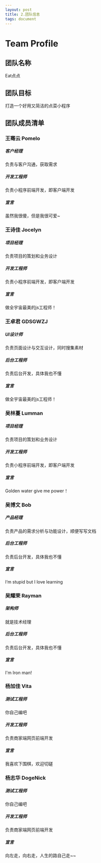 ```yaml
---
layout: post
title: 2.团队信息
tags: document
---
```


# Team Profile

## 团队名称

Eat点点

## 团队目标

打造一个好用又简洁的点菜小程序

## 团队成员清单

### 王骞云 Pomelo

##### 客户经理

负责与客户沟通，获取需求

##### 开发工程师

负责小程序前端开发，即客户端开发

##### 宣言

虽然我很傻，但是我很可爱~



### 王诗佳 Jocelyn

##### 项目经理

负责项目的策划和业务设计

##### 开发工程师

负责小程序前端开发，即客户端开发

##### 宣言

做全宇宙最美的js工程师！



### 王卓君 GDSGWZJ

##### UI设计师

负责页面设计与交互设计，同时搜集素材

##### 后台工程师

负责后台开发，具体我也不懂

##### 宣言

做全宇宙最美的js工程师！



### 吴林蔓 Lumman

##### 项目经理

负责项目的策划和业务设计

##### 开发工程师

负责小程序前端开发，即客户端开发

##### 宣言

Golden water give me power！



### 吴博文 Bob

##### 产品经理

负责产品的需求分析与功能设计，顺便写写文档

##### 后台工程师

负责后台开发，具体我也不懂

##### 宣言

I‘m stupid but I love learning



### 吴耀荣 Rayman

##### 架构师

就是技术经理

##### 后台工程师

负责后台开发，具体我也不懂

##### 宣言

I'm Iron man!



### 杨加佳 Vita

##### 测试工程师

你自己编吧

##### 开发工程师

负责商家端网页前端开发

##### 宣言

我喜欢下围棋，欢迎切磋



### 杨志华 DogeNick

##### 测试工程师

你自己编吧

##### 开发工程师

负责商家端网页前端开发

##### 宣言

向左走，向右走，人生的路自己走~~
